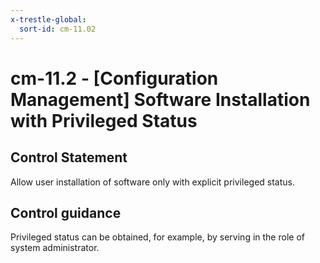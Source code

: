 ```yaml
---
x-trestle-global:
  sort-id: cm-11.02
---
```


# cm-11.2 - \[Configuration Management\] Software Installation with Privileged Status

## Control Statement

Allow user installation of software only with explicit privileged status.

## Control guidance

Privileged status can be obtained, for example, by serving in the role of system administrator.
